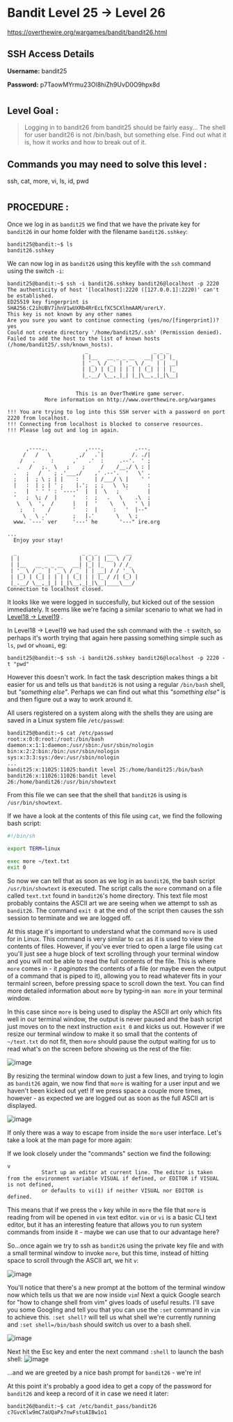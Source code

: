 # Bandit Level 25 -> Level 26 #

https://overthewire.org/wargames/bandit/bandit26.html

## SSH Access Details ##
**Username:**  bandit25

**Password:**  p7TaowMYrmu23Ol8hiZh9UvD0O9hpx8d

#

## Level Goal : ##
>Logging in to bandit26 from bandit25 should be fairly easy… The shell for user bandit26 is not /bin/bash, but something else. Find out what it is, how it works and how to break out of it.


## Commands you may need to solve this level : ##
ssh, cat, more, vi, ls, id, pwd

#  
## PROCEDURE : ##
Once we log in as `bandit25` we find that we have the private key for `bandit26` in our home folder with the filename `bandit26.sshkey`:

```console
bandit25@bandit:~$ ls
bandit26.sshkey
```

We can now log in as `bandit26` using this keyfile with the `ssh` command using the switch `-i`:

```console
bandit25@bandit:~$ ssh -i bandit26.sshkey bandit26@localhost -p 2220
The authenticity of host '[localhost]:2220 ([127.0.0.1]:2220)' can't be established.
ED25519 key fingerprint is SHA256:C2ihUBV7ihnV1wUXRb4RrEcLfXC5CXlhmAAM/urerLY.
This key is not known by any other names
Are you sure you want to continue connecting (yes/no/[fingerprint])? yes
Could not create directory '/home/bandit25/.ssh' (Permission denied).
Failed to add the host to the list of known hosts (/home/bandit25/.ssh/known_hosts).
                         _                     _ _ _
                        | |__   __ _ _ __   __| (_) |_
                        | '_ \ / _` | '_ \ / _` | | __|
                        | |_) | (_| | | | | (_| | | |_
                        |_.__/ \__,_|_| |_|\__,_|_|\__|


                      This is an OverTheWire game server.
            More information on http://www.overthewire.org/wargames

!!! You are trying to log into this SSH server with a password on port 2220 from localhost.
!!! Connecting from localhost is blocked to conserve resources.
!!! Please log out and log in again.


      ,----..            ,----,          .---.
     /   /   \         ,/   .`|         /. ./|
    /   .     :      ,`   .'  :     .--'.  ' ;
   .   /   ;.  \   ;    ;     /    /__./ \ : |
  .   ;   /  ` ; .'___,/    ,' .--'.  '   \' .
  ;   |  ; \ ; | |    :     | /___/ \ |    ' '
  |   :  | ; | ' ;    |.';  ; ;   \  \;      :
  .   |  ' ' ' : `----'  |  |  \   ;  `      |
  '   ;  \; /  |     '   :  ;   .   \    .\  ;
   \   \  ',  /      |   |  '    \   \   ' \ |
    ;   :    /       '   :  |     :   '  |--"
     \   \ .'        ;   |.'       \   \ ;
  www. `---` ver     '---' he       '---" ire.org

...
  Enjoy your stay!

  _                     _ _ _   ___   __
 | |                   | (_) | |__ \ / /
 | |__   __ _ _ __   __| |_| |_   ) / /_
 | '_ \ / _` | '_ \ / _` | | __| / / '_ \
 | |_) | (_| | | | | (_| | | |_ / /| (_) |
 |_.__/ \__,_|_| |_|\__,_|_|\__|____\___/
Connection to localhost closed.
```

It looks like we were logged in succesfully, but kicked out of the session immediately.  It seems like we're facing a similar scenario to what we had in [Level18 -> Level19](Level18%20->%20Level19.md) .

In Level18 -> Level19 we had used the ssh command with the `-t` switch, so perhaps it's worth trying that again here passing something simple such as `ls`, `pwd` or `whoami`, eg: 
```console
bandit25@bandit:~$ ssh -i bandit26.sshkey bandit26@localhost -p 2220 -t "pwd"
```

However this doesn't work.  In fact the task description makes things a bit easier for us and tells us that `bandit26` is not using a regular `/bin/bash` shell, but *"something else"*.  Perhaps we can find out what this *"something else"* is and then figure out a way to work around it.

All users registered on a system along with the shells they are using are saved in a Linux system file `/etc/passwd`:

```console
bandit25@bandit:~$ cat /etc/passwd
root:x:0:0:root:/root:/bin/bash
daemon:x:1:1:daemon:/usr/sbin:/usr/sbin/nologin
bin:x:2:2:bin:/bin:/usr/sbin/nologin
sys:x:3:3:sys:/dev:/usr/sbin/nologin
...
bandit25:x:11025:11025:bandit level 25:/home/bandit25:/bin/bash
bandit26:x:11026:11026:bandit level 26:/home/bandit26:/usr/bin/showtext
```

From this file we can see that the shell that `bandit26` is using is `/usr/bin/showtext`.

If we have a look at the contents of this file using `cat`, we find the following bash script:

```bash
#!/bin/sh

export TERM=linux

exec more ~/text.txt
exit 0
```

So now we can tell that as soon as we log in as `bandit26`, the bash script `/usr/bin/showtext` is executed.  The script calls the `more` command on a file called `text.txt` found in `bandit26`'s home directory.  This text file most probably contains the ASCII art we are seeing when we attempt to ssh as `bandit26`.  The command `exit 0` at the end of the script then causes the ssh session to terminate and we are logged off.

At this stage it's important to understand what the command `more` is used for in Linux.  This command is very similar to `cat` as it is used to view the contents of files.  However, if you've ever tried to open a large file using `cat` you'll just see a huge block of text scrolling through your terminal window and you will not be able to read the full contents of the file.  This is where `more` comes in - it *paginates* the contents of a file (or maybe even the output of a command that is piped to it), allowing you to read whatever fits in your termainl screen, before pressing space to scroll down the text.  You can find more detailed information about `more` by typing-in `man more` in your terminal window.

In this case since `more` is being used to display the ASCII art only which fits well in our terminal window, the output is never paused and the bash script just moves on to the next instruction `exit 0` and kicks us out.  However if we resize our terminal window to make it so small that the contents of `~/text.txt` do not fit, then `more` should pause the output waiting for us to read what's on the screen before showing us the rest of the file:

![image](https://github.com/beta-j/Bandit-Wargame-Writeup/assets/60655500/54c36641-fccf-41db-af04-e33c17740395)

By resizing the terminal window down to just a few lines, and trying to login as `bandit26` again, we now find that `more` is waiting for a user input and we haven't been kicked out yet!  If we press space a couple more times, however - as expected we are logged out as soon as the full ASCII art is displayed.

![image](https://github.com/beta-j/Bandit-Wargame-Writeup/assets/60655500/bb36c151-b080-4487-a5d0-672855c87cf7)

If only there was a way to escape from inside the `more` user interface.  Let's take a look at the man page for more again:

If we look closely under the "commands" section we find the following:
```console
v
           Start up an editor at current line. The editor is taken from the environment variable VISUAL if defined, or EDITOR if VISUAL is not defined,
           or defaults to vi(1) if neither VISUAL nor EDITOR is defined.
```

This means that if we press the `v` key while in `more` the file that `more` is reading from will be opened in `vim` text editor.  `vim` or `vi` is a basic CLI text editor, but it has an interesting feature that allows you to run system commands from inside it - maybe we can use that to our advantage here?

So...once again we try to ssh as `bandit26` using the private key file and with a small terminal window to invoke `more`, but this time, instead of hitting space to scroll through the ASCII art, we hit `v`:

![image](https://github.com/beta-j/Bandit-Wargame-Writeup/assets/60655500/571bfef2-dd45-4681-81ea-fb229a6c3dc8)

You'll notice that there's a new prompt at the bottom of the terminal window now which tells us that we are now inside `vim`!
Next a quick Google search for "how to change shell from vim" gives loads of useful results.  I'll save you some Googling and tell you that you can use the `:set` command in `vim` to achieve this.  `:set shell?` will tell us what shell we're currently running and `:set shell=/bin/bash` should switch us over to a bash shell.

![image](https://github.com/beta-j/Bandit-Wargame-Writeup/assets/60655500/0ded4fea-59ec-4d02-b7ad-303c8404300b)

Next hit the Esc key and enter the next command `:shell` to launch the bash shell:
![image](https://github.com/beta-j/Bandit-Wargame-Writeup/assets/60655500/83527d76-25c1-4ec8-8d65-561be7346bc3)

...and we are greeted by a nice bash prompt for `bandit26` - we're in!

At this point it's probably a good idea to get a copy of the password for `bandit26` and keep a record of it in case we need it later:
```console
bandit26@bandit:~$ cat /etc/bandit_pass/bandit26
c7GvcKlw9mC7aUQaPx7nwFstuAIBw1o1
```







